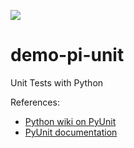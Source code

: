 ![](https://travis-ci.org/zodiac403/demo-pi-unit.svg?branch=master)

# demo-pi-unit
Unit Tests with Python

References:

- [Python wiki on PyUnit](https://wiki.python.org/moin/PyUnit)
- [PyUnit documentation](http://pyunit.sourceforge.net/pyunit.html)
